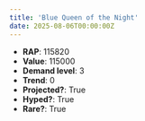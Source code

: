 ```yaml
---
title: 'Blue Queen of the Night'
date: 2025-08-06T00:00:00Z
---
```

- **RAP**: 115820
- **Value**: 115000
- **Demand level**: 3
- **Trend**: 0
- **Projected?**: True
- **Hyped?**: True
- **Rare?**: True
